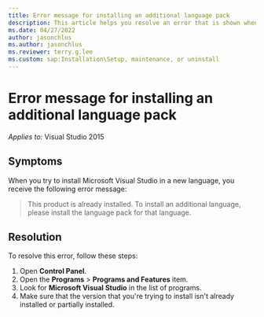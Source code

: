 ```yaml
---
title: Error message for installing an additional language pack
description: This article helps you resolve an error that is shown when you try to install Visual Studio in a new language.
ms.date: 04/27/2022
author: jasonchlus
ms.author: jasonchlus
ms.reviewer: terry.g.lee
ms.custom: sap:Installation\Setup, maintenance, or uninstall
---
```


# Error message for installing an additional language pack

_Applies to:_&nbsp;Visual Studio 2015

## Symptoms

When you try to install Microsoft Visual Studio in a new language, you receive the following error message:

> This product is already installed. To install an additional language, please install the language pack for that language.

## Resolution

To resolve this error, follow these steps:

1. Open **Control Panel**.
1. Open the **Programs** > **Programs and Features** item.
1. Look for **Microsoft Visual Studio** in the list of programs.
1. Make sure that the version that you're trying to install isn't already installed or partially installed.
